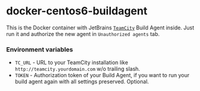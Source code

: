 docker-centos6-buildagent
=====================

This is the Docker container with JetBrains [`TeamCity`](https://www.jetbrains.com/teamcity/) Build Agent inside.
Just run it and authorize the new agent in `Unauthorized agents` tab.

### Environment variables
* `TC_URL` - URL to your TeamCity installation like `http://teamcity.yourdomain.com` w/o trailing slash. 
* `TOKEN` -  Authorization token of your Build Agent, if you want to run your build agent again with all settings preserved. Optional.

